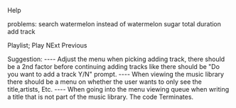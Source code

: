 Help

problems:
    search watermelon instead of watermelon sugar
    total duration
    add track

Playlist;
    Play
    NExt
    Previous

Suggestion:
    ---- Adjust the menu when picking adding track, there should be a 2nd factor before continuing adding tracks like there should be "Do you want to add a track Y/N" prompt.
    ---- When viewing the music library there should be a menu on whether the user wants to only see the title,artists, Etc.
    ---- When going into the menu viewing queue when writing a title that is not part of the music library. The code Terminates.
    
